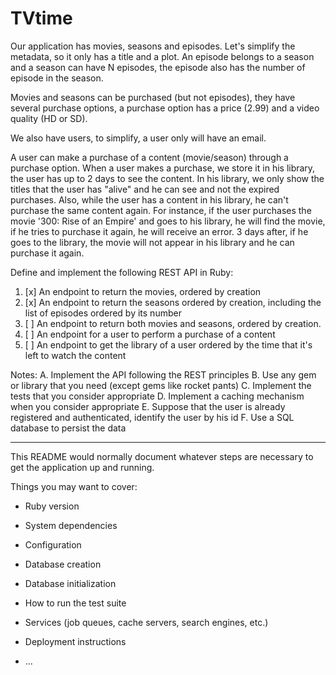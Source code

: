# TVtime

Our application has movies, seasons and episodes. Let's simplify the metadata, so it only has a title and a plot. An episode belongs to a season and a season can have N episodes, the episode also has the number of episode in the season.

Movies and seasons can be purchased (but not episodes), they have several purchase options, a purchase option has a price (2.99) and a video quality (HD or SD).

We also have users, to simplify, a user only will have an email.

A user can make a purchase of a content (movie/season) through a purchase option. When a user makes a purchase, we store it in his library, the user has up to 2 days to see the content. In his library, we only show the titles that the user has "alive" and he can see and not the expired purchases. Also, while the user has a content in his library, he can't purchase the same content again. For instance, if the user purchases the movie '300: Rise of an Empire' and goes to his library, he will find the movie, if he tries to purchase it again, he will receive an error. 3 days after, if he goes to the library, the movie will not appear in his library and he can purchase it again.


Define and implement the following REST API in Ruby:
1. [x] An endpoint to return the movies, ordered by creation
2. [x] An endpoint to return the seasons ordered by creation, including
the list of episodes ordered by its number
3. [ ] An endpoint to return both movies and seasons, ordered by creation.
4. [ ] An endpoint for a user to perform a purchase of a content
5. [ ] An endpoint to get the library of a user ordered by the time that
it's left to watch the content

Notes:
A. Implement the API following the REST principles
B. Use any gem or library that you need (except gems like rocket pants)
C. Implement the tests that you consider appropriate
D. Implement a caching mechanism when you consider appropriate
E. Suppose that the user is already registered and authenticated,
identify the user by his id
F. Use a SQL database to persist the data

----

This README would normally document whatever steps are necessary to get the
application up and running.

Things you may want to cover:

* Ruby version

* System dependencies

* Configuration

* Database creation

* Database initialization

* How to run the test suite

* Services (job queues, cache servers, search engines, etc.)

* Deployment instructions

* ...
